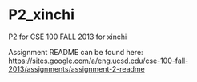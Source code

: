 P2_xinchi
=========

P2 for CSE 100 FALL 2013 for xinchi

Assignment README can be found here: https://sites.google.com/a/eng.ucsd.edu/cse-100-fall-2013/assignments/assignment-2-readme

